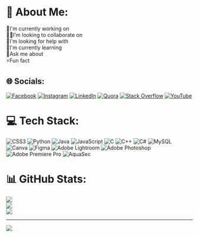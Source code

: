 
# 💫 About Me:
🔭I'm currently working on<br>👯‍♂️I'm looking to collaborate on <br>🤝I'm looking for help with<br>🌱I'm currently learning <br>💬Ask me about<br>⚡️Fun fact


## 🌐 Socials:
[![Facebook](https://img.shields.io/badge/Facebook-%231877F2.svg?logo=Facebook&logoColor=white)](https://facebook.com/satyamsinghrajput.singh.37?mibextid=ZbWKwL) [![Instagram](https://img.shields.io/badge/Instagram-%23E4405F.svg?logo=Instagram&logoColor=white)](https://instagram.com/satyam._.rajput001) [![LinkedIn](https://img.shields.io/badge/LinkedIn-%230077B5.svg?logo=linkedin&logoColor=white)](https://linkedin.com/in//in/satyam-kumar-singh-101a48247/) [![Quora](https://img.shields.io/badge/Quora-%23B92B27.svg?logo=Quora&logoColor=white)](https://quora.com/profile/SATYAM-KUMAR-7322) [![Stack Overflow](https://img.shields.io/badge/-Stackoverflow-FE7A16?logo=stack-overflow&logoColor=white)](https://stackoverflow.com/users//users/20707412/satyam-kumar) [![YouTube](https://img.shields.io/badge/YouTube-%23FF0000.svg?logo=YouTube&logoColor=white)](https://youtube.com/@@slyricsstatus217) 

# 💻 Tech Stack:
![CSS3](https://img.shields.io/badge/css3-%231572B6.svg?style=for-the-badge&logo=css3&logoColor=white) ![Python](https://img.shields.io/badge/python-3670A0?style=for-the-badge&logo=python&logoColor=ffdd54) ![Java](https://img.shields.io/badge/java-%23ED8B00.svg?style=for-the-badge&logo=java&logoColor=white) ![JavaScript](https://img.shields.io/badge/javascript-%23323330.svg?style=for-the-badge&logo=javascript&logoColor=%23F7DF1E) ![C](https://img.shields.io/badge/c-%2300599C.svg?style=for-the-badge&logo=c&logoColor=white) ![C++](https://img.shields.io/badge/c++-%2300599C.svg?style=for-the-badge&logo=c%2B%2B&logoColor=white) ![C#](https://img.shields.io/badge/c%23-%23239120.svg?style=for-the-badge&logo=c-sharp&logoColor=white) ![MySQL](https://img.shields.io/badge/mysql-%2300f.svg?style=for-the-badge&logo=mysql&logoColor=white) ![Canva](https://img.shields.io/badge/Canva-%2300C4CC.svg?style=for-the-badge&logo=Canva&logoColor=white) 	![Figma](https://img.shields.io/badge/figma-%23F24E1E.svg?style=for-the-badge&logo=figma&logoColor=white) ![Adobe Lightroom](https://img.shields.io/badge/Adobe%20Lightroom-31A8FF.svg?style=for-the-badge&logo=Adobe%20Lightroom&logoColor=white) ![Adobe Photoshop](https://img.shields.io/badge/adobephotoshop-%2331A8FF.svg?style=for-the-badge&logo=adobephotoshop&logoColor=white) ![Adobe Premiere Pro](https://img.shields.io/badge/Adobe%20Premiere%20Pro-9999FF.svg?style=for-the-badge&logo=Adobe%20Premiere%20Pro&logoColor=white) ![AquaSec](https://img.shields.io/badge/aqua-%231904DA.svg?style=for-the-badge&logo=aqua&logoColor=#0018A8)
# 📊 GitHub Stats:
![](https://github-readme-stats.vercel.app/api?username=Satyamrajput001&theme=radical&hide_border=false&include_all_commits=true&count_private=true)<br/>
![](https://github-readme-streak-stats.herokuapp.com/?user=Satyamrajput001&theme=radical&hide_border=false)<br/>
![](https://github-readme-stats.vercel.app/api/top-langs/?username=Satyamrajput001&theme=radical&hide_border=false&include_all_commits=true&count_private=true&layout=compact)

---
[![](https://visitcount.itsvg.in/api?id=Satyamrajput001&icon=0&color=0)](https://visitcount.itsvg.in)

<!-- Proudly created with GPRM ( https://gprm.itsvg.in ) -->
